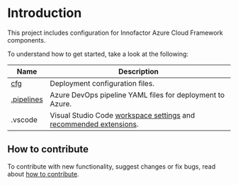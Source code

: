 # Introduction

This project includes configuration for Innofactor Azure Cloud Framework components.

To understand how to get started, take a look at the following:

| Name                               | Description                                                                                                           |
| ---------------------------------- | --------------------------------------------------------------------------------------------------------------------- |
| [cfg](cfg/README.md)               | Deployment configuration files.                                                                                       |
| [.pipelines](.pipelines/README.md) | Azure DevOps pipeline YAML files for deployment to Azure.                                                             |
| .vscode                            | Visual Studio Code [workspace settings](.vscode/settings.json) and [recommended extensions](.vscode/extensions.json). |

## How to contribute

To contribute with new functionality, suggest changes or fix bugs, read about [how to contribute](CONTRIBUTE.md).
